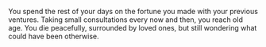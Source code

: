 You spend the rest of your days on the fortune you made with your previous ventures. Taking small consultations every now and then, you reach old age. You die peacefully, surrounded by loved ones, but still wondering what could have been otherwise.
